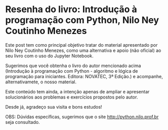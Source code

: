 # Resenha do livro: Introdução à programação com Python, Nilo Ney Coutinho Menezes

Este post tem como principal objetivo tratar do material apresentado por Nilo Ney Coutinho Menezes, como uma alternativa e apoio (não oficial) ao seu livro com o uso do Jupyter Notebook. 

Sugerimos que você obtenha o livro do autor mencionado acima (Introdução à programação com Python - algoritmo e lógica de programação para iniciantes. Editora: NOVATEC, 3ª Edição.) e acompanhe, alternativamete, o nosso material. 

Este conteúdo tem ainda, a intenção apenas de ampliar e apresentar solucionários aos problemas e exercícios propostos pelo autor.

Desde já, agradeço sua visita e bons estudos!


OBS: Dúvidas específicas, sugerimos que o site http://python.nilo.prof.br seja consultado.
